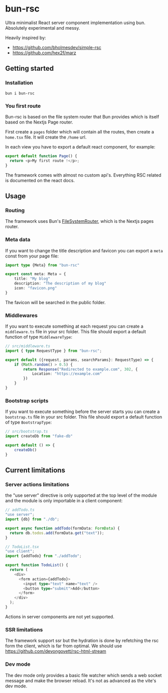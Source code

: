 # bun-rsc

Ultra minimalist React server component implementation using bun. Absolutely experimental and messy.

Heavily inspired by:
- https://github.com/bholmesdev/simple-rsc
- https://github.com/hex2f/marz

## Getting started

### Installation

`bun i bun-rsc`

### You first route

Bun-rsc is based on the file system router that Bun provides which is itself based on the Nextjs Page router.

First create a `pages` folder which will contain all the routes, then create a `home.tsx` file. It will create the `/home` url.

In each view you have to export a default react component, for example:

```javascript
export default function Page() {
  return <p>My first route !</p>;
}
```

The framework comes with almost no custom api's. Everything RSC related is documented on the react docs.

## Usage

### Routing

The framework uses Bun's [FileSystemRouter](https://bun.sh/docs/api/file-system-router), which is the Nextjs pages router.

### Meta data

If you want to change the title description and favicon you can export a `meta` const from your page file:

```typescript
import type {Meta} from "bun-rsc"

export const meta: Meta = {
    title: "My blog"
    description: "The description of my blog"
    icon: "favicon.png"
}
```

The favicon will be searched in the public folder.

### Middlewares

If you want to execute something at each request you can create a `middleware.ts` file in your src folder. This file should export a default function of type `MiddlewareType`:

```typescript
// src/middleware.ts
import { type RequestType } from "bun-rsc";

export default ({request, params, searchParams}: RequestType) => {
    if (Math.random() > 0.5) {
        return Response("Redirected to example.com", 302, {
            Location: "https://example.com"
        })
    }
}
```

### Bootstrap scripts

If you want to execute something before the server starts you can create a `bootstrap.ts` file in your src folder. This file should export a default function of type `BootstrapType`:

```typescript
// src/bootstrap.ts
import createDb from "fake-db"

export default () => {
    createDb()
}
```
## Current limitations

### Server actions limitations
the "use server" directive is only supported at the top level of the module and the module is only importable in a client component:

```typescript
// addTodo.ts
"use server";
import {db} from "./db";

export async function addTodo(formData: FormData) {
  return db.todos.add(formData.get("text"));
}
```

```typescript
// TodoList.tsx
"use client";
import {addTodo} from "./addTodo";

export function TodoList() {
  return (
    <div>
      <form action={addTodo}>
        <input type="text" name="text" />
        <button type="submit">Add</button>
      </form>
    </div>
  );
}
```

Actions in server components are not yet supported.


### SSR limitations

The framework support ssr but the hydration is done by refetching the rsc form the client, which is far from optimal. We should use https://github.com/devongovett/rsc-html-stream

### Dev mode

The dev mode only provides a basic file watcher which sends a web socket message and make the browser reload. It's not as advanced as the vite's dev mode.